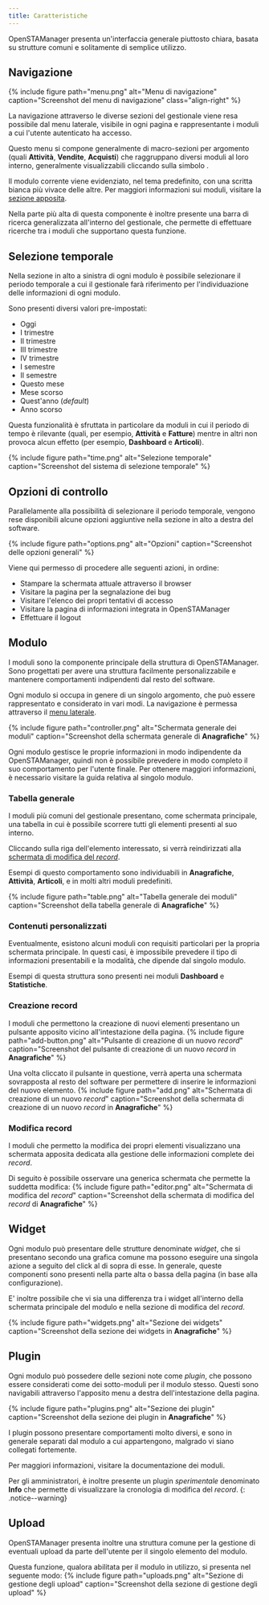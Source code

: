 ```yaml
---
title: Caratteristiche
---
```


OpenSTAManager presenta un'interfaccia generale piuttosto chiara, basata su strutture comuni e solitamente di semplice utilizzo.

## Navigazione

{% include figure path="menu.png" alt="Menu di navigazione" caption="Screenshot del menu di navigazione" class="align-right" %}

La navigazione attraverso le diverse sezioni del gestionale viene resa possibile dal menu laterale, visibile in ogni pagina e rappresentante i moduli a cui l'utente autenticato ha accesso.

Questo menu si compone generalmente di macro-sezioni per argomento (quali **Attività**, **Vendite**, **Acquisti**) che raggruppano diversi moduli al loro interno, generalmente visualizzabili cliccando sulla simbolo <i class="fas fa-chevron-left"></i>.

Il modulo corrente viene evidenziato, nel tema predefinito, con una scritta bianca più vivace delle altre. Per maggiori informazioni sui moduli, visitare la [sezione apposita](#modulo).

Nella parte più alta di questa componente è inoltre presente una barra di ricerca generalizzata all'interno del gestionale, che permette di effettuare ricerche tra i moduli che supportano questa funzione.

## Selezione temporale

Nella sezione in alto a sinistra di ogni modulo è possibile selezionare il periodo temporale a cui il gestionale farà riferimento per l'individuazione delle informazioni di ogni modulo.

Sono presenti diversi valori pre-impostati:
 - Oggi
 - I trimestre
 - II trimestre
 - III trimestre
 - IV trimestre
 - I semestre
 - II semestre
 - Questo mese
 - Mese scorso
 - Quest'anno (*default*)
 - Anno scorso

Questa funzionalità è sfruttata in particolare da moduli in cui il periodo di tempo è rilevante (quali, per esempio, **Attività** e **Fatture**) mentre in altri non provoca alcun effetto (per esempio, **Dashboard** e **Articoli**).

{% include figure path="time.png" alt="Selezione temporale" caption="Screenshot del sistema di selezione temporale" %}

## Opzioni di controllo

Parallelamente alla possibilità di selezionare il periodo temporale, vengono rese disponibili alcune opzioni aggiuntive nella sezione in alto a destra del software.

{% include figure path="options.png" alt="Opzioni" caption="Screenshot delle opzioni generali" %}

Viene qui permesso di procedere alle seguenti azioni, in ordine:
 - Stampare la schermata attuale attraverso il browser
 - Visitare la pagina per la segnalazione dei bug
 - Visitare l'elenco dei propri tentativi di accesso
 - Visitare la pagina di informazioni integrata in OpenSTAManager
 - Effettuare il logout

## Modulo

I moduli sono la componente principale della struttura di OpenSTAManager.
Sono progettati per avere una struttura facilmente personalizzabile e mantenere comportamenti indipendenti dal resto del software.

Ogni modulo si occupa in genere di un singolo argomento, che può essere rappresentato e considerato in vari modi.
La navigazione è permessa attraverso il [menu laterale](#navigazione).

{% include figure path="controller.png" alt="Schermata generale dei moduli" caption="Screenshot della schermata generale di **Anagrafiche**" %}

Ogni modulo gestisce le proprie informazioni in modo indipendente da OpenSTAManager, quindi non è possibile prevedere in modo completo il suo comportamento per l'utente finale.
Per ottenere maggiori informazioni, è necessario visitare la guida relativa al singolo modulo.

### Tabella generale

I moduli più comuni del gestionale presentano, come schermata principale, una tabella in cui è possibile scorrere tutti gli elementi presenti al suo interno.

Cliccando sulla riga dell'elemento interessato, si verrà reindirizzati alla [schermata di modifica del *record*](#modifica-record).

Esempi di questo comportamento sono individuabili in **Anagrafiche**, **Attività**, **Articoli**, e in molti altri moduli predefiniti.

{% include figure path="table.png" alt="Tabella generale dei moduli" caption="Screenshot della tabella generale di **Anagrafiche**" %}

### Contenuti personalizzati

Eventualmente, esistono alcuni moduli con requisiti particolari per la propria schermata principale.
In questi casi, è impossibile prevedere il tipo di informazioni presentabili e la modalità, che dipende dal singolo modulo.

Esempi di questa struttura sono presenti nei moduli **Dashboard** e **Statistiche**.

### Creazione record

I moduli che permettono la creazione di nuovi elementi presentano un pulsante apposito vicino all'intestazione della pagina.
{% include figure path="add-button.png" alt="Pulsante di creazione di un nuovo *record*" caption="Screenshot del pulsante di creazione di un nuovo *record* in **Anagrafiche**" %}

Una volta cliccato il pulsante in questione, verrà aperta una schermata sovrapposta al resto del software per permettere di inserire le informazioni del nuovo elemento.
{% include figure path="add.png" alt="Schermata di creazione di un nuovo *record*" caption="Screenshot della schermata di creazione di un nuovo *record* in **Anagrafiche**" %}

### Modifica record

I moduli che permetto la modifica dei propri elementi visualizzano una schermata apposita dedicata alla gestione delle informazioni complete dei *record*.

Di seguito è possibile osservare una generica schermata che permette la suddetta modifica:
{% include figure path="editor.png" alt="Schermata di modifica del *record*" caption="Screenshot della schermata di modifica del *record* di **Anagrafiche**" %}

## Widget

Ogni modulo può presentare delle strutture denominate *widget*, che si presentano secondo una grafica comune ma possono eseguire una singola azione a seguito del click al di sopra di esse.
In generale, queste componenti sono presenti nella parte alta o bassa della pagina (in base alla configurazione).

E' inoltre possibile che vi sia una differenza tra i widget all'interno della schermata principale del modulo e nella sezione di modifica del *record*.

{% include figure path="widgets.png" alt="Sezione dei widgets" caption="Screenshot della sezione dei widgets in **Anagrafiche**" %}

## Plugin

Ogni modulo può possedere delle sezioni note come *plugin*, che possono essere considerati come dei sotto-moduli per il modulo stesso.
Questi sono navigabili attraverso l'apposito menu a destra dell'intestazione della pagina.

{% include figure path="plugins.png" alt="Sezione dei plugin" caption="Screenshot della sezione dei plugin in **Anagrafiche**" %}

I plugin possono presentare comportamenti molto diversi, e sono in generale separati dal modulo a cui appartengono, malgrado vi siano collegati fortemente.

Per maggiori informazioni, visitare la documentazione dei moduli.

Per gli amministratori, è inoltre presente un plugin *sperimentale* denominato **Info** che permette di visualizzare la cronologia di modifica del *record*.
{: .notice--warning}

## Upload

OpenSTAManager presenta inoltre una struttura comune per la gestione di eventuali upload da parte dell'utente per il singolo elemento del modulo.

Questa funzione, qualora abilitata per il modulo in utilizzo, si presenta nel seguente modo:
{% include figure path="uploads.png" alt="Sezione di gestione degli upload" caption="Screenshot della sezione di gestione degli upload" %}
